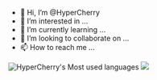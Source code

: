 - 👋 Hi, I’m @HyperCherry
- 👀 I’m interested in ...
- 🌱 I’m currently learning ...
- 💞️ I’m looking to collaborate on ...
- 📫 How to reach me ...

<!---
HyperCherry/HyperCherry is a ✨ special ✨ repository because its `README.md` (this file) appears on your GitHub profile.
You can click the Preview link to take a look at your changes.
--->
![HyperCherry's Most used languages](https://github-readme-stats.vercel.app/api/top-langs/?username=HyperCherry&layout=compact&hide_border=true&langs_count=10y&exclude_repo=Demo,JavaStudy,Anime,OneManager,hexo,blog)
![](https://github-readme-stats.vercel.app/api?username=HyperCherry)
